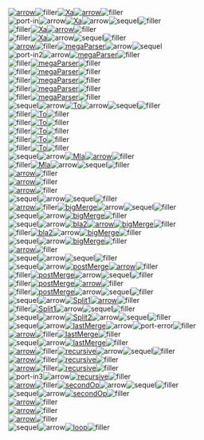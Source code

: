 [![arrow](flowdev/flow-bigTestFlow350-0-0-arrow.svg)](https://google.com?q=Data)![filler](flowdev/flow-bigTestFlow350-filler-16-24.svg)[![Xa](flowdev/flow-bigTestFlow350-2-0-Xa.svg)](https://google.com?q=Data)[![arrow](flowdev/flow-bigTestFlow350-3-0-arrow.svg)](https://google.com?q=Data)![filler](flowdev/flow-bigTestFlow350-filler-62-24.svg)\
![port-in](flowdev/flow-bigTestFlow350-0-1-port-in.svg)![arrow](flowdev/flow-bigTestFlow350-1-1-arrow.svg)[![Xa](flowdev/flow-bigTestFlow350-2-1-Xa.svg)](https://google.com?q=Data)![arrow](flowdev/flow-bigTestFlow350-3-1-arrow.svg)![sequel](flowdev/flow-bigTestFlow350-4-1-sequel.svg)![filler](flowdev/flow-bigTestFlow350-filler-42-24.svg)\
![filler](flowdev/flow-bigTestFlow350-filler-128-24.svg)[![Xa](flowdev/flow-bigTestFlow350-1-2-Xa.svg)](https://google.com?q=Data)[![arrow](flowdev/flow-bigTestFlow350-2-2-arrow.svg)](https://google.com?q=Data)![filler](flowdev/flow-bigTestFlow350-filler-62-24.svg)\
![filler](flowdev/flow-bigTestFlow350-filler-128-24.svg)[![Xa](flowdev/flow-bigTestFlow350-1-3-Xa.svg)](https://google.com?q=Data)![arrow](flowdev/flow-bigTestFlow350-2-3-arrow.svg)![sequel](flowdev/flow-bigTestFlow350-3-3-sequel.svg)![filler](flowdev/flow-bigTestFlow350-filler-42-24.svg)\
[![arrow](flowdev/flow-bigTestFlow350-0-4-arrow.svg)](https://google.com?q=Data3)![filler](flowdev/flow-bigTestFlow350-filler-24-24.svg)[![megaParser](flowdev/flow-bigTestFlow350-2-4-megaParser.svg)](https://google.com?q=MegaParser)![arrow](flowdev/flow-bigTestFlow350-3-4-arrow.svg)![sequel](flowdev/flow-bigTestFlow350-4-4-sequel.svg)\
![port-in2](flowdev/flow-bigTestFlow350-0-5-port-in2.svg)![arrow](flowdev/flow-bigTestFlow350-1-5-arrow.svg)[![megaParser](flowdev/flow-bigTestFlow350-2-5-megaParser.svg)](https://google.com?q=MegaParser)![filler](flowdev/flow-bigTestFlow350-filler-78-24.svg)\
![filler](flowdev/flow-bigTestFlow350-filler-152-24.svg)[![megaParser](flowdev/flow-bigTestFlow350-1-6-megaParser.svg)](https://google.com?q=MegaParser)![filler](flowdev/flow-bigTestFlow350-filler-78-24.svg)\
![filler](flowdev/flow-bigTestFlow350-filler-152-24.svg)[![megaParser](flowdev/flow-bigTestFlow350-1-7-megaParser.svg)](https://google.com?q=TextSemantics)![filler](flowdev/flow-bigTestFlow350-filler-78-24.svg)\
![filler](flowdev/flow-bigTestFlow350-filler-152-24.svg)[![megaParser](flowdev/flow-bigTestFlow350-1-8-megaParser.svg)](https://google.com?q=MegaParser)![filler](flowdev/flow-bigTestFlow350-filler-78-24.svg)\
![filler](flowdev/flow-bigTestFlow350-filler-152-24.svg)[![megaParser](flowdev/flow-bigTestFlow350-1-9-megaParser.svg)](https://google.com?q=LiteralParser)![filler](flowdev/flow-bigTestFlow350-filler-78-24.svg)\
![filler](flowdev/flow-bigTestFlow350-filler-152-24.svg)[![megaParser](flowdev/flow-bigTestFlow350-1-10-megaParser.svg)](https://google.com?q=NaturalParser)![filler](flowdev/flow-bigTestFlow350-filler-78-24.svg)\
![sequel](flowdev/flow-bigTestFlow350-0-11-sequel.svg)![arrow](flowdev/flow-bigTestFlow350-1-11-arrow.svg)[![To](flowdev/flow-bigTestFlow350-2-11-To.svg)](https://google.com?q=To)![arrow](flowdev/flow-bigTestFlow350-3-11-arrow.svg)![sequel](flowdev/flow-bigTestFlow350-4-11-sequel.svg)![filler](flowdev/flow-bigTestFlow350-filler-82-24.svg)\
![filler](flowdev/flow-bigTestFlow350-filler-70-24.svg)[![To](flowdev/flow-bigTestFlow350-1-12-To.svg)](https://google.com?q=To)![filler](flowdev/flow-bigTestFlow350-filler-160-24.svg)\
![filler](flowdev/flow-bigTestFlow350-filler-70-24.svg)[![To](flowdev/flow-bigTestFlow350-1-13-To.svg)](https://google.com?q=TextSemantics)![filler](flowdev/flow-bigTestFlow350-filler-160-24.svg)\
![filler](flowdev/flow-bigTestFlow350-filler-70-24.svg)[![To](flowdev/flow-bigTestFlow350-1-14-To.svg)](https://google.com?q=To)![filler](flowdev/flow-bigTestFlow350-filler-160-24.svg)\
![filler](flowdev/flow-bigTestFlow350-filler-70-24.svg)[![To](flowdev/flow-bigTestFlow350-1-15-To.svg)](https://google.com?q=LiteralParser)![filler](flowdev/flow-bigTestFlow350-filler-160-24.svg)\
![filler](flowdev/flow-bigTestFlow350-filler-70-24.svg)[![To](flowdev/flow-bigTestFlow350-1-16-To.svg)](https://google.com?q=NaturalParser)![filler](flowdev/flow-bigTestFlow350-filler-160-24.svg)\
![sequel](flowdev/flow-bigTestFlow350-0-17-sequel.svg)![arrow](flowdev/flow-bigTestFlow350-1-17-arrow.svg)[![Mla](flowdev/flow-bigTestFlow350-2-17-Mla.svg)](https://google.com?q=Blue)[![arrow](flowdev/flow-bigTestFlow350-3-17-arrow.svg)](https://google.com?q=Data2)![filler](flowdev/flow-bigTestFlow350-filler-104-24.svg)\
![filler](flowdev/flow-bigTestFlow350-filler-70-24.svg)[![Mla](flowdev/flow-bigTestFlow350-1-18-Mla.svg)](https://google.com?q=Blue)![arrow](flowdev/flow-bigTestFlow350-2-18-arrow.svg)![sequel](flowdev/flow-bigTestFlow350-3-18-sequel.svg)![filler](flowdev/flow-bigTestFlow350-filler-84-24.svg)\
[![arrow](flowdev/flow-bigTestFlow350-0-19-arrow.svg)](https://google.com?q=Data)![filler](flowdev/flow-bigTestFlow350-filler-218-24.svg)\
[![arrow](flowdev/flow-bigTestFlow350-0-20-arrow.svg)](https://google.com?q=Data2)![filler](flowdev/flow-bigTestFlow350-filler-218-24.svg)\
[![arrow](flowdev/flow-bigTestFlow350-0-21-arrow.svg)](https://google.com?q=Data3)![filler](flowdev/flow-bigTestFlow350-filler-218-24.svg)\
![sequel](flowdev/flow-bigTestFlow350-0-22-sequel.svg)![arrow](flowdev/flow-bigTestFlow350-1-22-arrow.svg)![sequel](flowdev/flow-bigTestFlow350-2-22-sequel.svg)![filler](flowdev/flow-bigTestFlow350-filler-178-24.svg)\
[![arrow](flowdev/flow-bigTestFlow350-0-23-arrow.svg)](https://google.com?q=BigDataType)![filler](flowdev/flow-bigTestFlow350-filler-20-24.svg)[![bigMerge](flowdev/flow-bigTestFlow350-2-23-bigMerge.svg)](https://google.com?q=bigMerge)![arrow](flowdev/flow-bigTestFlow350-3-23-arrow.svg)![sequel](flowdev/flow-bigTestFlow350-4-23-sequel.svg)![filler](flowdev/flow-bigTestFlow350-filler-11-24.svg)\
![sequel](flowdev/flow-bigTestFlow350-0-24-sequel.svg)![arrow](flowdev/flow-bigTestFlow350-1-24-arrow.svg)[![bigMerge](flowdev/flow-bigTestFlow350-2-24-bigMerge.svg)](https://google.com?q=bigMerge)![filler](flowdev/flow-bigTestFlow350-filler-44-24.svg)\
![sequel](flowdev/flow-bigTestFlow350-0-25-sequel.svg)![arrow](flowdev/flow-bigTestFlow350-1-25-arrow.svg)[![bla2](flowdev/flow-bigTestFlow350-2-25-bla2.svg)](https://google.com?q=Blue)[![arrow](flowdev/flow-bigTestFlow350-3-25-arrow.svg)](https://google.com?q=Data)[![bigMerge](flowdev/flow-bigTestFlow350-4-25-bigMerge.svg)](https://google.com?q=bigMerge)![filler](flowdev/flow-bigTestFlow350-filler-44-24.svg)\
![filler](flowdev/flow-bigTestFlow350-filler-70-24.svg)[![bla2](flowdev/flow-bigTestFlow350-1-26-bla2.svg)](https://google.com?q=Blue)![arrow](flowdev/flow-bigTestFlow350-2-26-arrow.svg)[![bigMerge](flowdev/flow-bigTestFlow350-3-26-bigMerge.svg)](https://google.com?q=bigMerge)![filler](flowdev/flow-bigTestFlow350-filler-44-24.svg)\
![sequel](flowdev/flow-bigTestFlow350-0-27-sequel.svg)![arrow](flowdev/flow-bigTestFlow350-1-27-arrow.svg)[![bigMerge](flowdev/flow-bigTestFlow350-2-27-bigMerge.svg)](https://google.com?q=bigMerge)![filler](flowdev/flow-bigTestFlow350-filler-44-24.svg)\
[![arrow](flowdev/flow-bigTestFlow350-0-28-arrow.svg)](https://google.com?q=MergedData)![filler](flowdev/flow-bigTestFlow350-filler-186-24.svg)\
![sequel](flowdev/flow-bigTestFlow350-0-29-sequel.svg)![arrow](flowdev/flow-bigTestFlow350-1-29-arrow.svg)![sequel](flowdev/flow-bigTestFlow350-2-29-sequel.svg)![filler](flowdev/flow-bigTestFlow350-filler-146-24.svg)\
![sequel](flowdev/flow-bigTestFlow350-0-30-sequel.svg)![arrow](flowdev/flow-bigTestFlow350-1-30-arrow.svg)[![postMerge](flowdev/flow-bigTestFlow350-2-30-postMerge.svg)](https://google.com?q=PostMerge)[![arrow](flowdev/flow-bigTestFlow350-3-30-arrow.svg)](https://google.com?q=MergedData)![filler](flowdev/flow-bigTestFlow350-filler-69-24.svg)\
![filler](flowdev/flow-bigTestFlow350-filler-33-24.svg)[![postMerge](flowdev/flow-bigTestFlow350-1-31-postMerge.svg)](https://google.com?q=PostMerge)![arrow](flowdev/flow-bigTestFlow350-2-31-arrow.svg)![sequel](flowdev/flow-bigTestFlow350-3-31-sequel.svg)![filler](flowdev/flow-bigTestFlow350-filler-49-24.svg)\
![filler](flowdev/flow-bigTestFlow350-filler-33-24.svg)[![postMerge](flowdev/flow-bigTestFlow350-1-32-postMerge.svg)](https://google.com?q=PostMerge)[![arrow](flowdev/flow-bigTestFlow350-2-32-arrow.svg)](https://google.com?q=MergedData)![filler](flowdev/flow-bigTestFlow350-filler-43-24.svg)\
![filler](flowdev/flow-bigTestFlow350-filler-33-24.svg)[![postMerge](flowdev/flow-bigTestFlow350-1-33-postMerge.svg)](https://google.com?q=PostMerge)![arrow](flowdev/flow-bigTestFlow350-2-33-arrow.svg)![sequel](flowdev/flow-bigTestFlow350-3-33-sequel.svg)![filler](flowdev/flow-bigTestFlow350-filler-15-24.svg)\
![sequel](flowdev/flow-bigTestFlow350-0-34-sequel.svg)![arrow](flowdev/flow-bigTestFlow350-1-34-arrow.svg)[![Split1](flowdev/flow-bigTestFlow350-2-34-Split1.svg)](https://google.com?q=Split1)[![arrow](flowdev/flow-bigTestFlow350-3-34-arrow.svg)](https://google.com?q=MergedData)![filler](flowdev/flow-bigTestFlow350-filler-101-24.svg)\
![filler](flowdev/flow-bigTestFlow350-filler-33-24.svg)[![Split1](flowdev/flow-bigTestFlow350-1-35-Split1.svg)](https://google.com?q=Split1)![arrow](flowdev/flow-bigTestFlow350-2-35-arrow.svg)![sequel](flowdev/flow-bigTestFlow350-3-35-sequel.svg)![filler](flowdev/flow-bigTestFlow350-filler-73-24.svg)\
![sequel](flowdev/flow-bigTestFlow350-0-36-sequel.svg)![arrow](flowdev/flow-bigTestFlow350-1-36-arrow.svg)[![Split2](flowdev/flow-bigTestFlow350-2-36-Split2.svg)](https://google.com?q=Split2)![arrow](flowdev/flow-bigTestFlow350-3-36-arrow.svg)![sequel](flowdev/flow-bigTestFlow350-4-36-sequel.svg)![filler](flowdev/flow-bigTestFlow350-filler-111-24.svg)\
![sequel](flowdev/flow-bigTestFlow350-0-37-sequel.svg)![arrow](flowdev/flow-bigTestFlow350-1-37-arrow.svg)[![lastMerge](flowdev/flow-bigTestFlow350-2-37-lastMerge.svg)](https://google.com?q=lastMerge)![arrow](flowdev/flow-bigTestFlow350-3-37-arrow.svg)![port-error](flowdev/flow-bigTestFlow350-4-37-port-error.svg)![filler](flowdev/flow-bigTestFlow350-filler-29-24.svg)\
[![arrow](flowdev/flow-bigTestFlow350-0-38-arrow.svg)](https://google.com?q=MergedData)![filler](flowdev/flow-bigTestFlow350-filler-28-24.svg)[![lastMerge](flowdev/flow-bigTestFlow350-2-38-lastMerge.svg)](https://google.com?q=lastMerge)![filler](flowdev/flow-bigTestFlow350-filler-82-24.svg)\
![sequel](flowdev/flow-bigTestFlow350-0-39-sequel.svg)![arrow](flowdev/flow-bigTestFlow350-1-39-arrow.svg)[![lastMerge](flowdev/flow-bigTestFlow350-2-39-lastMerge.svg)](https://google.com?q=lastMerge)![filler](flowdev/flow-bigTestFlow350-filler-82-24.svg)\
[![arrow](flowdev/flow-bigTestFlow350-0-40-arrow.svg)](https://google.com?q=Data)![filler](flowdev/flow-bigTestFlow350-filler-24-24.svg)[![recursive](flowdev/flow-bigTestFlow350-2-40-recursive.svg)](https://google.com?q=recursive)![arrow](flowdev/flow-bigTestFlow350-3-40-arrow.svg)![sequel](flowdev/flow-bigTestFlow350-4-40-sequel.svg)![filler](flowdev/flow-bigTestFlow350-filler-69-24.svg)\
[![arrow](flowdev/flow-bigTestFlow350-0-41-arrow.svg)](https://google.com?q=data2)![filler](flowdev/flow-bigTestFlow350-filler-24-24.svg)[![recursive](flowdev/flow-bigTestFlow350-2-41-recursive.svg)](https://google.com?q=recursive)![filler](flowdev/flow-bigTestFlow350-filler-110-24.svg)\
[![arrow](flowdev/flow-bigTestFlow350-0-42-arrow.svg)](https://google.com?q=Data3)![filler](flowdev/flow-bigTestFlow350-filler-24-24.svg)[![recursive](flowdev/flow-bigTestFlow350-2-42-recursive.svg)](https://google.com?q=recursive)![filler](flowdev/flow-bigTestFlow350-filler-110-24.svg)\
![port-in3](flowdev/flow-bigTestFlow350-0-43-port-in3.svg)![arrow](flowdev/flow-bigTestFlow350-1-43-arrow.svg)[![recursive](flowdev/flow-bigTestFlow350-2-43-recursive.svg)](https://google.com?q=recursive)![filler](flowdev/flow-bigTestFlow350-filler-110-24.svg)\
[![arrow](flowdev/flow-bigTestFlow350-0-44-arrow.svg)](https://google.com?q=Data)![filler](flowdev/flow-bigTestFlow350-filler-28-24.svg)[![secondOp](flowdev/flow-bigTestFlow350-2-44-secondOp.svg)](https://google.com?q=secondOp)![arrow](flowdev/flow-bigTestFlow350-3-44-arrow.svg)![sequel](flowdev/flow-bigTestFlow350-4-44-sequel.svg)![filler](flowdev/flow-bigTestFlow350-filler-44-24.svg)\
![sequel](flowdev/flow-bigTestFlow350-0-45-sequel.svg)![arrow](flowdev/flow-bigTestFlow350-1-45-arrow.svg)[![secondOp](flowdev/flow-bigTestFlow350-2-45-secondOp.svg)](https://google.com?q=secondOp)![filler](flowdev/flow-bigTestFlow350-filler-130-24.svg)\
[![arrow](flowdev/flow-bigTestFlow350-0-46-arrow.svg)](https://google.com?q=Data)![filler](flowdev/flow-bigTestFlow350-filler-218-24.svg)\
[![arrow](flowdev/flow-bigTestFlow350-0-47-arrow.svg)](https://google.com?q=data2)![filler](flowdev/flow-bigTestFlow350-filler-218-24.svg)\
[![arrow](flowdev/flow-bigTestFlow350-0-48-arrow.svg)](https://google.com?q=Data3)![filler](flowdev/flow-bigTestFlow350-filler-218-24.svg)\
![sequel](flowdev/flow-bigTestFlow350-0-49-sequel.svg)![arrow](flowdev/flow-bigTestFlow350-1-49-arrow.svg)[![loop](flowdev/flow-bigTestFlow350-2-49-loop.svg)](https://google.com?q=recursive)![filler](flowdev/flow-bigTestFlow350-filler-18-24.svg)

